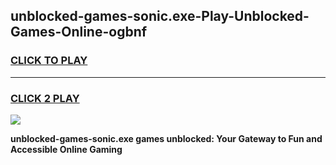 
## unblocked-games-sonic.exe-Play-Unblocked-Games-Online-ogbnf
<h3>
<a href="https://premium76.site?title=unblocked-games-sonic.exe&ref=25A">CLICK TO PLAY</a></h3>
<hr>

<h3>
<a href="https://premium76.site?title=unblocked-games-sonic.exe&ref=25A">CLICK 2 PLAY</a>
  
</h3>

<a href="https://premium76.site?title=unblocked-games-sonic.exe&ref=25A"><img src="https://clearcache.store/games.png"></a>


**unblocked-games-sonic.exe games unblocked: Your Gateway to Fun and Accessible Online Gaming**

